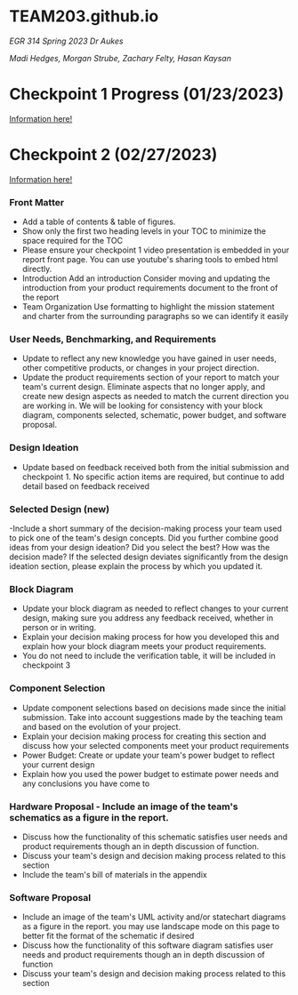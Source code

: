 # **TEAM203.github.io**

_EGR 314 Spring 2023 Dr Aukes_

_Madi Hedges, Morgan Strube, Zachary Felty, Hasan Kaysan_


# Checkpoint 1 Progress (01/23/2023) 
[Information here!](https://github.com/EGR-314-Team-203/egr-314-team-203.github.io/blob/d43bfb924f87346060e50686fa3fc662ec8faeb5/index.md)

# Checkpoint 2 (02/27/2023)
[Information here!](https://github.com/EGR-314-Team-203/egr-314-team-203.github.io/blob/36d60a9aeffb3fc0ebeeee66e35a7c2034e51a18/checkpoint_2)

### Front Matter	
- Add a table of contents & table of figures.
- Show only the first two heading levels in your TOC to minimize the space required for the TOC
- Please ensure your checkpoint 1 video presentation is embedded in your report front page. You can use youtube's sharing tools to embed html directly.
- Introduction	Add an introduction Consider moving and updating the introduction from your product requirements document to the front of the report
- Team Organization	Use formatting to highlight the mission statement and charter from the surrounding paragraphs so we can identify it easily
### User Needs, Benchmarking, and Requirements	
- Update to reflect any new knowledge you have gained in user needs, other competitive products, or changes in your project direction.
- Update the product requirements section of your report to match your team's current design. Eliminate aspects that no longer apply, and create new design aspects as needed to match the current direction you are working in. We will be looking for consistency with your block diagram, components selected, schematic, power budget, and software proposal.
### Design Ideation
- Update based on feedback received both from the initial submission and checkpoint 1. No specific action items are required, but continue to add detail based on feedback received
### Selected Design (new)	
-Include a short summary of the decision-making process your team used to pick one of the team's design concepts. Did you further combine good ideas from your design ideation? Did you select the best? How was the decision made? If the selected design deviates significantly from the design ideation section, please explain the process by which you updated it.
### Block Diagram
- Update your block diagram as needed to reflect changes to your current design, making sure you address any feedback received, whether in person or in writing.
- Explain your decision making process for how you developed this and explain how your block diagram meets your product requirements.
- You do not need to include the verification table, it will be included in checkpoint 3
### Component Selection	
- Update component selections based on decisions made since the initial submission. Take into account suggestions made by the teaching team and based on the evolution of your project.
- Explain your decision making process for creating this section and discuss how your selected components meet your product requirements
- Power Budget: Create or update your team's power budget to reflect your current design
- Explain how you used the power budget to estimate power needs and any conclusions you have come to
### Hardware Proposal	- Include an image of the team's schematics as a figure in the report.
- Discuss how the functionality of this schematic satisfies user needs and product requirements though an in depth discussion of function.
- Discuss your team's design and decision making process related to this section
- Include the team's bill of materials in the appendix
### Software Proposal	
- Include an image of the team's UML activity and/or statechart diagrams as a figure in the report. you may use landscape mode on this page to better fit the format of the schematic if desired
- Discuss how the functionality of this software diagram satisfies user needs and product requirements though an in depth discussion of function
- Discuss your team's design and decision making process related to this section
